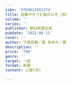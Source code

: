 ```yaml
---
isbn: '9784022951274'
title: 超集中をうむ脳のなぞ（仮）
volume: ''
series: ''
publisher: 朝日新聞出版
pubdate: '2021-06-11'
cover: ''
author: 下條信輔／著 為末大／著
description: ''
price: '790'
genre: ''
target: 一般
format: 新書
content: 心理(学)

---
```


